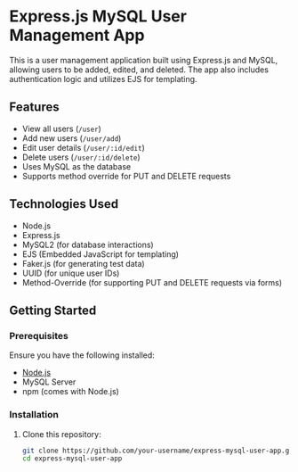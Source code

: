 # Express.js MySQL User Management App

This is a user management application built using Express.js and MySQL, allowing users to be added, edited, and deleted. The app also includes authentication logic and utilizes EJS for templating.

## Features
- View all users (`/user`)
- Add new users (`/user/add`)
- Edit user details (`/user/:id/edit`)
- Delete users (`/user/:id/delete`)
- Uses MySQL as the database
- Supports method override for PUT and DELETE requests

## Technologies Used
- Node.js
- Express.js
- MySQL2 (for database interactions)
- EJS (Embedded JavaScript for templating)
- Faker.js (for generating test data)
- UUID (for unique user IDs)
- Method-Override (for supporting PUT and DELETE requests via forms)

## Getting Started
### Prerequisites
Ensure you have the following installed:
- [Node.js](https://nodejs.org/)
- MySQL Server
- npm (comes with Node.js)

### Installation
1. Clone this repository:
   ```sh
   git clone https://github.com/your-username/express-mysql-user-app.git
   cd express-mysql-user-app
